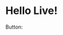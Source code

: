 # Hello Live!

Button:
<div slot="demo">
  <Demos-LButton-Default></Demos-LButton-Default>
</div>


